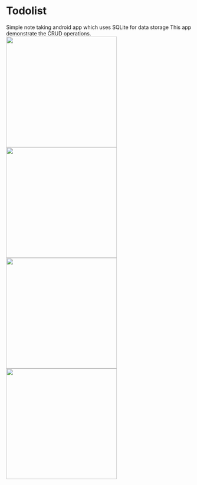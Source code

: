 # Todolist
Simple note taking android app which uses SQLite for data storage
This app demonstrate the CRUD operations.
<img src="https://user-images.githubusercontent.com/12962409/40681120-debab3a6-63a5-11e8-8184-66bd8991ea7a.jpeg" width="300px">
<br/>
<img src="https://user-images.githubusercontent.com/12962409/40681121-df02290c-63a5-11e8-936b-d5d40195047c.jpeg" width="300px">
<br/>
<img src="https://user-images.githubusercontent.com/12962409/40681122-df426cba-63a5-11e8-941b-1b8cb2c7935c.jpeg" width="300px">
<br/>
<img src="https://user-images.githubusercontent.com/12962409/40681123-df8155ce-63a5-11e8-99bb-0dc8b9da462e.jpeg" width="300px">
